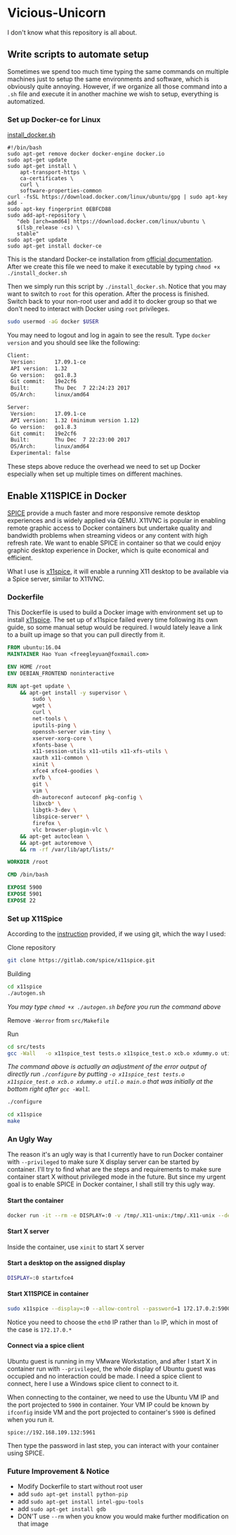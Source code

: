 # Vicious-Unicorn
I don't know what this repository is all about.



## Write scripts to automate setup

Sometimes we spend too much time typing the same commands on multiple machines just to setup the same environments and software, which is obviously quite annoying. However, if we organize all those command into a `.sh` file and execute it in another machine we wish to setup, everything is automatized. 

### Set up Docker-ce for Linux

[install_docker.sh](https://github.com/Freegle1643/Vicious-Unicorn/blob/master/install_docker.sh)

```shell
#!/bin/bash
sudo apt-get remove docker docker-engine docker.io
sudo apt-get update
sudo apt-get install \
    apt-transport-https \
    ca-certificates \
    curl \
    software-properties-common
curl -fsSL https://download.docker.com/linux/ubuntu/gpg | sudo apt-key add -
sudo apt-key fingerprint 0EBFCD88
sudo add-apt-repository \
   "deb [arch=amd64] https://download.docker.com/linux/ubuntu \
   $(lsb_release -cs) \
   stable"
sudo apt-get update
sudo apt-get install docker-ce
```

This is the standard Docker-ce installation from [official documentation](https://docs.docker.com/engine/installation/linux/docker-ce/ubuntu/#install-docker-ce-1). After we create this file we need to make it executable by typing `chmod +x ./install_docker.sh` 

Then we simply run this script by `./install_docker.sh`. Notice that you may want to switch to `root` for this operation. After the process is finished. Switch back to your non-root user and add it to docker group so that we don't need to interact with Docker using `root` privileges.

```bash
sudo usermod -aG docker $USER
```

You may need to logout and log in again to see the result. Type `docker version` and you should see like the following:

```bash
Client:
 Version:      17.09.1-ce
 API version:  1.32
 Go version:   go1.8.3
 Git commit:   19e2cf6
 Built:        Thu Dec  7 22:24:23 2017
 OS/Arch:      linux/amd64

Server:
 Version:      17.09.1-ce
 API version:  1.32 (minimum version 1.12)
 Go version:   go1.8.3
 Git commit:   19e2cf6
 Built:        Thu Dec  7 22:23:00 2017
 OS/Arch:      linux/amd64
 Experimental: false
```

These steps above reduce the overhead we need to set up Docker especially when set up multiple times on different machines.



## Enable X11SPICE in Docker

[SPICE](https://www.spice-space.org/) provide a much faster and more responsive remote desktop experiences and is widely applied via QEMU. X11VNC is popular in enabling remote graphic access to Docker containers but undertake quality and bandwidth problems when streaming videos or any content with high refresh rate. We want to enable SPICE in container so that we could enjoy graphic desktop experience in Docker, which is quite economical and efficient.

What I use is [x11spice](https://gitlab.com/spice/x11spice), it will enable a running X11 desktop to be available via a Spice server, similar to X11VNC.

### Dockerfile

This Dockerfile is used to build a Docker image with environment set up to install [x11spice](https://gitlab.com/spice/x11spice). The set up of x11spice failed every time following its own guide, so some manual setup would be required. I would lately leave a link to a built up image so that you can pull directly from it. 

```dockerfile
FROM ubuntu:16.04
MAINTAINER Hao Yuan <freegleyuan@foxmail.com>

ENV HOME /root
ENV DEBIAN_FRONTEND noninteractive

RUN apt-get update \
	&& apt-get install -y supervisor \
		sudo \
		wget \
		curl \
		net-tools \
		iputils-ping \
		openssh-server vim-tiny \
		xserver-xorg-core \
		xfonts-base \
		x11-session-utils x11-utils x11-xfs-utils \
	   	xauth x11-common \
	   	xinit \
		xfce4 xfce4-goodies \
		xvfb \
		git \
		vim \
		dh-autoreconf autoconf pkg-config \
		libxcb* \
		libgtk-3-dev \
		libspice-server* \
		firefox \
		vlc browser-plugin-vlc \
	&& apt-get autoclean \
	&& apt-get autoremove \
	&& rm -rf /var/lib/apt/lists/*

WORKDIR /root

CMD /bin/bash

EXPOSE 5900
EXPOSE 5901
EXPOSE 22
```

### Set up X11Spice

According to the [instruction](https://gitlab.com/spice/x11spice) provided, if we using git, which the way I used:

Clone repository

```bash
git clone https://gitlab.com/spice/x11spice.git
```

Building

```bash
cd x11spice
./autogen.sh
```

*You may type `chmod +x ./autogen.sh` before you run the command above*

Remove `-Werror` from `src/Makefile` 

Run

```bash
cd src/tests
gcc -Wall   -o x11spice_test tests.o x11spice_test.o xcb.o xdummy.o util.o main.o     -pthread -I/usr/include/gtk-3.0 -I/usr/include/at-spi2-atk/2.0 -I/usr/include/at-spi-2.0 -I/usr/include/dbus-1.0 -I/usr/lib/x86_64-linux-gnu/dbus-1.0/include -I/usr/include/gtk-3.0 -I/usr/include/gio-unix-2.0/ -I/usr/include/mirclient -I/usr/include/mircore -I/usr/include/mircookie -I/usr/include/cairo -I/usr/include/pango-1.0 -I/usr/include/harfbuzz -I/usr/include/pango-1.0 -I/usr/include/atk-1.0 -I/usr/include/cairo -I/usr/include/pixman-1 -I/usr/include/freetype2 -I/usr/include/libpng12 -I/usr/include/gdk-pixbuf-2.0 -I/usr/include/libpng12 -I/usr/include/glib-2.0 -I/usr/lib/x86_64-linux-gnu/glib-2.0/include -I/usr/include/spice-server -I/usr/include/spice-1 -I/usr/include/spice-1 -I/usr/include/glib-2.0 -I/usr/lib/x86_64-linux-gnu/glib-2.0/include -I/usr/include/pixman-1 -g -O2 -lxcb -lxcb-damage -lxcb-xfixes -lxcb-render -lxcb-shape -lxcb -lxcb-xtest -lxcb -lxcb-shm -lxcb -lxcb-util -lxcb -lgtk-3 -lgdk-3 -lpangocairo-1.0 -lpango-1.0 -latk-1.0 -lcairo-gobject -lcairo -lgdk_pixbuf-2.0 -lgio-2.0 -lgobject-2.0 -lglib-2.0 -lspice-server -lglib-2.0 -lpixman-1
```

*The command above is actually an adjustment of the error output of directly run `./configure`  by putting `-o x11spice_test tests.o x11spice_test.o xcb.o xdummy.o util.o main.o` that was initially at the bottom right after `gcc -Wall`.*

```bash
./configure
```

```bash
cd x11spice
make
```



### An Ugly Way

The reason it's an ugly way is that I currently have to run Docker container with `--privileged` to make sure X display server can be started by container. I'll try to find what are the steps and requirements to make sure container start X without privileged mode in the future. But since my urgent goal is to enable SPICE in Docker container, I shall still try this ugly way. 

#### Start the container

```bash
docker run -it --rm -e DISPLAY=:0 -v /tmp/.X11-unix:/tmp/.X11-unix --device /dev/snd --privileged --device=/dev/dri:/dev/dri -p 5961:5900 -p 5971:5901 freegle/ubuntu-16.04-x11spice-xfce4-vlc-2:setup.j.4
```

#### Start X server

Inside the container, use `xinit` to start X server

#### Start a desktop on the assigned display 

```bash
DISPLAY=:0 startxfce4
```

#### Start X11SPICE in container

```bash
sudo x11spice --display=:0 --allow-control --password=1 172.17.0.2:5900
```

Notice you need to choose the `eth0` IP rather than `lo` IP, which in most of the case is `172.17.0.*`

#### Connect via a spice client

Ubuntu guest is running in my VMware Workstation, and after I start X in container run with `--privileged`, the whole display of Ubuntu guest was occupied and no interaction could be made. I need a spice client to connect, here I use a Windows spice client to connect to it. 

When connecting to the container, we need to use the Ubuntu VM IP and the port projected to `5900` in container. Your VM IP could be known by `ifconfig` inside VM and the port projected to container's `5900` is defined when you run it.

```
spice://192.168.109.132:5961
```

Then type the password in last step, you can interact with your container using SPICE.

### Future Improvement & Notice

- Modify Dockerfile to start without root user
- add `sudo apt-get install python-pip`
- add `sudo apt-get install intel-gpu-tools`
- add `sudo apt-get install gdb`
- DON'T use `--rm` when you know you would make further modification on that image



